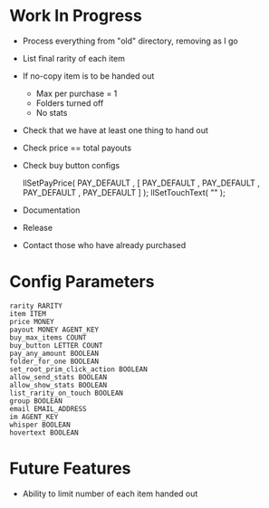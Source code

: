 # Work In Progress #

* Process everything from "old" directory, removing as I go
* List final rarity of each item
* If no-copy item is to be handed out
    * Max per purchase = 1
    * Folders turned off
    * No stats
* Check that we have at least one thing to hand out
* Check price == total payouts
* Check buy button configs

    llSetPayPrice( PAY_DEFAULT , [ PAY_DEFAULT , PAY_DEFAULT , PAY_DEFAULT , PAY_DEFAULT ] );
    llSetTouchText( "" );

* Documentation
* Release
* Contact those who have already purchased

# Config Parameters #

    rarity RARITY
    item ITEM
    price MONEY
    payout MONEY AGENT_KEY
    buy_max_items COUNT
    buy_button LETTER COUNT
    pay_any_amount BOOLEAN
    folder_for_one BOOLEAN
    set_root_prim_click_action BOOLEAN
    allow_send_stats BOOLEAN
    allow_show_stats BOOLEAN
    list_rarity_on_touch BOOLEAN
    group BOOLEAN
    email EMAIL_ADDRESS
    im AGENT_KEY
    whisper BOOLEAN
    hovertext BOOLEAN

# Future Features #

* Ability to limit number of each item handed out
